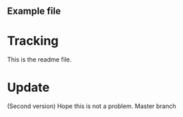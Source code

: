 ## Example file
# Tracking
This is the readme file.

# Update
(Second version)
Hope this is not a problem. Master branch